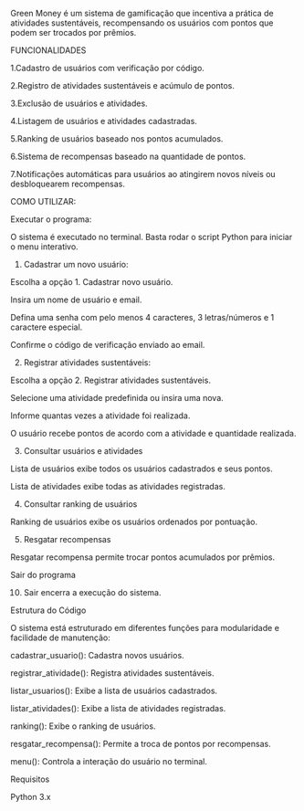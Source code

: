 Green Money é um sistema de gamificação que incentiva a prática de atividades sustentáveis, recompensando os usuários com pontos que podem ser trocados por prêmios.

FUNCIONALIDADES

1.Cadastro de usuários com verificação por código.

2.Registro de atividades sustentáveis e acúmulo de pontos.

3.Exclusão de usuários e atividades.

4.Listagem de usuários e atividades cadastradas.

5.Ranking de usuários baseado nos pontos acumulados.

6.Sistema de recompensas baseado na quantidade de pontos.

7.Notificações automáticas para usuários ao atingirem novos níveis ou desbloquearem recompensas.

COMO UTILIZAR:

Executar o programa:

O sistema é executado no terminal. Basta rodar o script Python para iniciar o menu interativo.

1) Cadastrar um novo usuário:

Escolha a opção 1. Cadastrar novo usuário.

Insira um nome de usuário e email.

Defina uma senha com pelo menos 4 caracteres, 3 letras/números e 1 caractere especial.

Confirme o código de verificação enviado ao email.

2) Registrar atividades sustentáveis:

Escolha a opção 2. Registrar atividades sustentáveis.

Selecione uma atividade predefinida ou insira uma nova.

Informe quantas vezes a atividade foi realizada.

O usuário recebe pontos de acordo com a atividade e quantidade realizada.

3) Consultar usuários e atividades

Lista de usuários exibe todos os usuários cadastrados e seus pontos.

Lista de atividades exibe todas as atividades registradas.

4) Consultar ranking de usuários

Ranking de usuários exibe os usuários ordenados por pontuação.

5) Resgatar recompensas

Resgatar recompensa permite trocar pontos acumulados por prêmios.

Sair do programa

10. Sair encerra a execução do sistema.

Estrutura do Código

O sistema está estruturado em diferentes funções para modularidade e facilidade de manutenção:

cadastrar_usuario(): Cadastra novos usuários.

registrar_atividade(): Registra atividades sustentáveis.

listar_usuarios(): Exibe a lista de usuários cadastrados.

listar_atividades(): Exibe a lista de atividades registradas.

ranking(): Exibe o ranking de usuários.

resgatar_recompensa(): Permite a troca de pontos por recompensas.

menu(): Controla a interação do usuário no terminal.

Requisitos

Python 3.x
